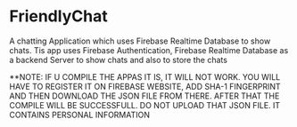 # FriendlyChat
A chatting Application which uses Firebase Realtime Database to show chats.
Tis app uses Firebase Authentication, Firebase Realtime Database as a backend Server to show chats and also to store the chats

**NOTE: IF U COMPILE THE APPAS IT IS, IT WILL NOT WORK. YOU WILL HAVE TO REGISTER IT ON FIREBASE WEBSITE, ADD SHA-1 FINGERPRINT AND THEN DOWNLOAD THE JSON FILE FROM THERE. AFTER THAT THE COMPILE WILL BE SUCCESSFULL. DO NOT UPLOAD THAT JSON FILE. IT CONTAINS PERSONAL INFORMATION
